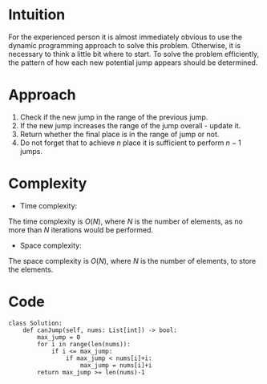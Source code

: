 # Intuition
<!-- Describe your first thoughts on how to solve this problem. -->
For the experienced person it is almost immediately obvious to use the dynamic programming approach to solve this problem. Otherwise, it is necessary to think a little bit where to start. To solve the problem efficiently, the pattern of how each new potential jump appears should be determined.

# Approach
<!-- Describe your approach to solving the problem. -->
1. Check if the new jump in the range of the previous jump.
2. If the new jump increases the range of the jump overall - update it.
3. Return whether the final place is in the range of jump or not. 
4. Do not forget that to achieve $n$ place it is sufficient to perform $n-1$ jumps.

# Complexity
- Time complexity:
<!-- Add your time complexity here, e.g. $$O(n)$$ -->
The time complexity is $O(N)$, where $N$ is the number of elements, as no more than $N$ iterations would be performed.

- Space complexity:
<!-- Add your space complexity here, e.g. $$O(n)$$ -->
The space complexity is $O(N)$, where $N$ is the number of elements, to store the elements.

# Code
```
class Solution:
    def canJump(self, nums: List[int]) -> bool:
        max_jump = 0
        for i in range(len(nums)):
            if i <= max_jump:
                if max_jump < nums[i]+i:
                    max_jump = nums[i]+i
        return max_jump >= len(nums)-1
```